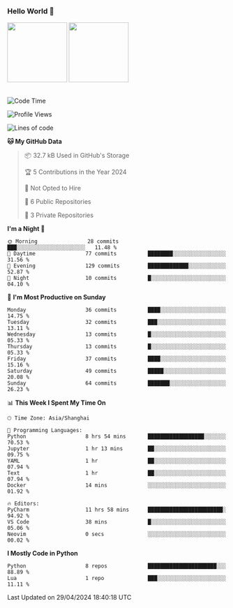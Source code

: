 ### Hello World 👋
<img align="" height="137px" src="https://github-readme-stats.vercel.app/api?username=myhMARS&hide_title=true&hide_border=true&show_icons=trueline_height=21&text_color=000&icon_color=000&bg_color=0,ea6161,ffc64d,fffc4d,52fa5a&theme=graywhite" /> </div>
<img align="" height="137px" src="https://github-readme-stats-git-masterrstaa-rickstaa.vercel.app/api/top-langs/?username=myhMARS&hide_title=true&hide_border=true&layout=compact&langs_count=6&text_color=000&icon_color=fff&bg_color=0,52fa5a,4dfcff,c64dff&theme=graywhite" /><br><br>

<!--START_SECTION:waka-->
![Code Time](http://img.shields.io/badge/Code%20Time-232%20hrs%207%20mins-blue)

![Profile Views](http://img.shields.io/badge/Profile%20Views-0-blue)

![Lines of code](https://img.shields.io/badge/From%20Hello%20World%20I%27ve%20Written-195.4%20thousand%20lines%20of%20code-blue)

**🐱 My GitHub Data** 

> 📦 32.7 kB Used in GitHub's Storage 
 > 
> 🏆 5 Contributions in the Year 2024
 > 
> 🚫 Not Opted to Hire
 > 
> 📜 6 Public Repositories 
 > 
> 🔑 3 Private Repositories 
 > 
**I'm a Night 🦉** 

```text
🌞 Morning                28 commits          ███░░░░░░░░░░░░░░░░░░░░░░   11.48 % 
🌆 Daytime                77 commits          ████████░░░░░░░░░░░░░░░░░   31.56 % 
🌃 Evening                129 commits         █████████████░░░░░░░░░░░░   52.87 % 
🌙 Night                  10 commits          █░░░░░░░░░░░░░░░░░░░░░░░░   04.10 % 
```
📅 **I'm Most Productive on Sunday** 

```text
Monday                   36 commits          ████░░░░░░░░░░░░░░░░░░░░░   14.75 % 
Tuesday                  32 commits          ███░░░░░░░░░░░░░░░░░░░░░░   13.11 % 
Wednesday                13 commits          █░░░░░░░░░░░░░░░░░░░░░░░░   05.33 % 
Thursday                 13 commits          █░░░░░░░░░░░░░░░░░░░░░░░░   05.33 % 
Friday                   37 commits          ████░░░░░░░░░░░░░░░░░░░░░   15.16 % 
Saturday                 49 commits          █████░░░░░░░░░░░░░░░░░░░░   20.08 % 
Sunday                   64 commits          ███████░░░░░░░░░░░░░░░░░░   26.23 % 
```


📊 **This Week I Spent My Time On** 

```text
🕑︎ Time Zone: Asia/Shanghai

💬 Programming Languages: 
Python                   8 hrs 54 mins       ██████████████████░░░░░░░   70.53 % 
Jupyter                  1 hr 13 mins        ██░░░░░░░░░░░░░░░░░░░░░░░   09.75 % 
YAML                     1 hr                ██░░░░░░░░░░░░░░░░░░░░░░░   07.94 % 
Text                     1 hr                ██░░░░░░░░░░░░░░░░░░░░░░░   07.94 % 
Docker                   14 mins             ░░░░░░░░░░░░░░░░░░░░░░░░░   01.92 % 

🔥 Editors: 
PyCharm                  11 hrs 58 mins      ████████████████████████░   94.92 % 
VS Code                  38 mins             █░░░░░░░░░░░░░░░░░░░░░░░░   05.06 % 
Neovim                   0 secs              ░░░░░░░░░░░░░░░░░░░░░░░░░   00.02 % 
```

**I Mostly Code in Python** 

```text
Python                   8 repos             ██████████████████████░░░   88.89 % 
Lua                      1 repo              ███░░░░░░░░░░░░░░░░░░░░░░   11.11 % 
```




 Last Updated on 29/04/2024 18:40:18 UTC
<!--END_SECTION:waka-->

<!--
**myhMARS/myhMARS** is a ✨ _special_ ✨ repository because its `README.md` (this file) appears on your GitHub profile.

Here are some ideas to get you started:

- 🔭 I’m currently working on ...
- 🌱 I’m currently learning ...
- 👯 I’m looking to collaborate on ...
- 🤔 I’m looking for help with ...
- 💬 Ask me about ...
- 📫 How to reach me: ...
- 😄 Pronouns: ...
- ⚡ Fun fact: ...
-->
